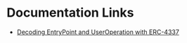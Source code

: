 # Documentation Links

- [Decoding EntryPoint and UserOperation with ERC-4337](https://www.biconomy.io/post/decoding-entrypoint-and-useroperation-with-erc-4337-part1)
